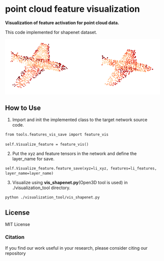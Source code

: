 # point cloud feature visualization
**Visualization of feature activation for point cloud data.**

This code implemented for shapenet dataset.

<p align="center">
<img src='./feature_visualization_ex.png' width=600/>
</p>

## How to Use
1. Import and init the implemented class to the target network source code.
```
from tools.features_vis_save import feature_vis

self.Visualize_feature = feature_vis()
```
2. Put the xyz and feature tensors in the network and define the layer_name for save.
```
self.Visualize_feature.feature_save(xyz=li_xyz, features=li_features, layer_name=layer_name)
```

3. Visualize using **vis_shapenet.py**(Open3D tool is used) in ./visualization_tool directory.
```
python ./visualization_tool/vis_shapenet.py
```
## License
MIT License

### Citation
If you find our work useful in your research, please consider citing our repository
